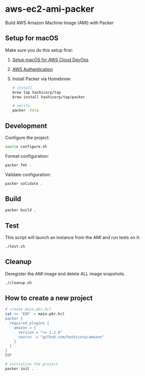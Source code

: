# aws-ec2-ami-packer
Build AWS Amazon Machine Image (AMI) with Packer

## Setup for macOS

Make sure you do this setup first:

1. [Setup macOS for AWS Cloud DevOps](https://blog.swiftsoftwaregroup.com/setup-macos-for-aws-cloud-devops)

2. [AWS Authentication](https://blog.swiftsoftwaregroup.com/aws-authentication)

3. Install Packer via Homebrew:

   ```bash
   # install
   brew tap hashicorp/tap
   brew install hashicorp/tap/packer
   
   # verify
   packer -help
   ```

## Development

Configure the project:

```bash
source configure.sh
```

Format configuration:

```bash
packer fmt .
```

Validate configuration:

```bash
packer validate .
```

## Build

```bash
packer build .
```

## Test

This script will launch an instance from the AMI and run tests on it:  

```bash
./test.sh
```

## Cleanup

Deregister the AMI image and delete ALL image snapshots.

```bash
./cleanup.sh
```

## How to create a new project

```bash
# create main.pkr.hcl
cat << 'EOF' > main.pkr.hcl
packer {
  required_plugins {
    amazon = {
      version = ">= 1.2.8"
      source  = "github.com/hashicorp/amazon"
    }
  }
}
EOF

# initialize the project
packer init .
```

